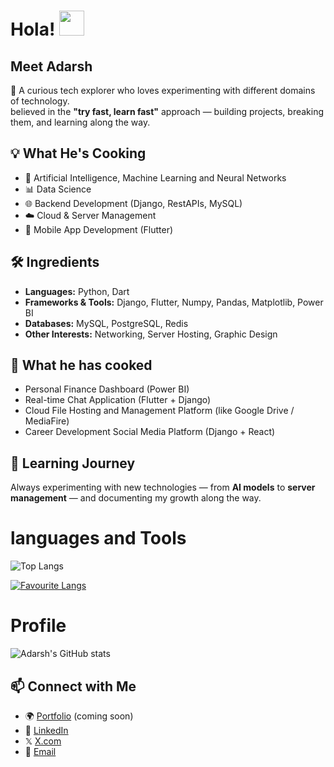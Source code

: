 
<h1>Hola! <img src="https://raw.githubusercontent.com/MartinHeinz/MartinHeinz/master/wave.gif" style="max-width: 100%;  display: inline-block;" data-target="animated-image.originalImage" width="40px"></h1>

## Meet Adarsh

🚀 A curious tech explorer who loves experimenting with different domains of technology.  
believed in the **"try fast, learn fast"** approach — building projects, breaking them, and learning along the way.  

## 💡 What He's Cooking
- 🤖 Artificial Intelligence, Machine Learning  and Neural Networks
- 📊 Data Science
- 🌐 Backend Development (Django, RestAPIs, MySQL)
- ☁️ Cloud & Server Management  
- 📱 Mobile App Development (Flutter)


## 🛠️ Ingredients
- **Languages:** Python, Dart  
- **Frameworks & Tools:** Django, Flutter, Numpy, Pandas, Matplotlib, Power BI  
- **Databases:** MySQL, PostgreSQL, Redis
- **Other Interests:** Networking, Server Hosting, Graphic Design  

## 📌 What he has cooked
- Personal Finance Dashboard (Power BI)  
- Real-time Chat Application (Flutter + Django)  
- Cloud File Hosting and Management Platform (like Google Drive / MediaFire)
- Career Development Social Media Platform (Django + React)

## 🌱 Learning Journey
Always experimenting with new technologies — from **AI models** to **server management** — and documenting my growth along the way.  


<h1>languages and Tools</h1>

![Top Langs](https://github-readme-stats.vercel.app/api/top-langs/?username=adarsh1o1&theme=radical)

[![Favourite Langs](https://github-readme-stats.vercel.app/api/top-langs/?username=adarsh1o1&layout=pie&theme=Tokyonight)](https://github.com/adarsh1o1/github-readme-stats)

<h1>Profile</h1>

![Adarsh's GitHub stats](https://github-readme-stats.vercel.app/api?username=adarsh1o1&hide=contribs,prs&theme=radical)

## 📫 Connect with Me
- 🌍 [Portfolio](#) (coming soon)  
- 💼 [LinkedIn](https://linkedin.com/in/adarsh1o1)
-  𝕏 [X.com](https://x.com/adarsh1o1)
- 📧 [Email](mailto:adarshkushawha52@gmail.com)  

